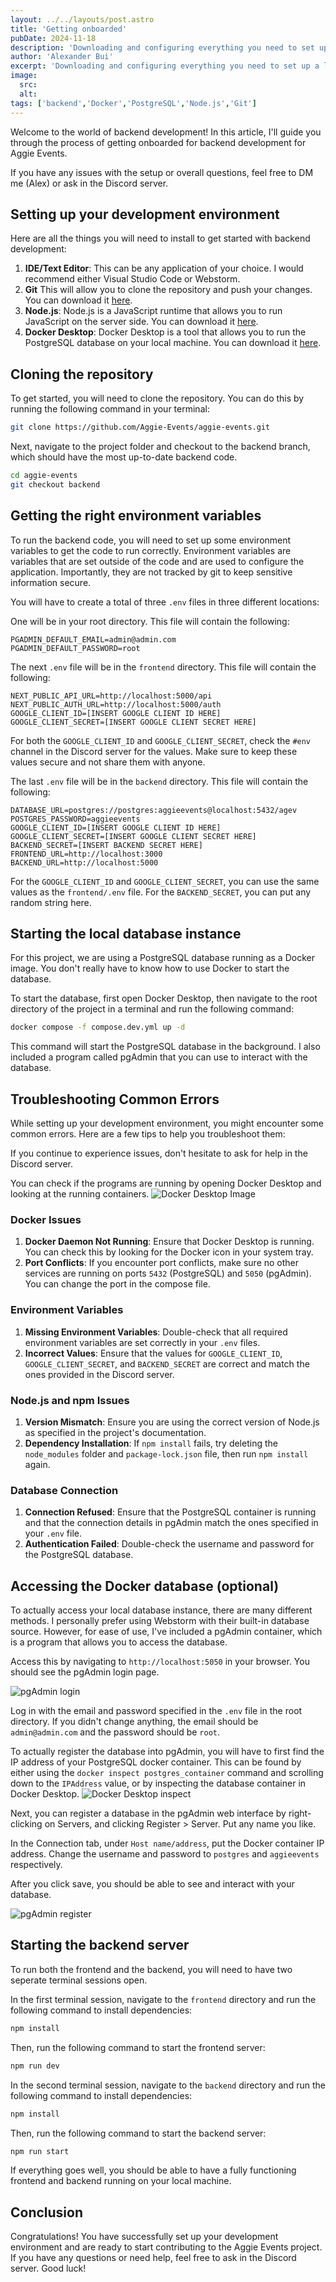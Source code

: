 ```yaml
---
layout: ../../layouts/post.astro
title: 'Getting onboarded'
pubDate: 2024-11-18
description: 'Downloading and configuring everything you need to set up a local development environment for Aggie Events'
author: 'Alexander Bui'
excerpt: 'Downloading and configuring everything you need to set up a local development environment for Aggie Events.'
image:
  src:
  alt:
tags: ['backend','Docker','PostgreSQL','Node.js','Git']
---
```


Welcome to the world of backend development! In this article, I'll guide you through the process of getting onboarded 
for backend development for Aggie Events. 

If you have any issues with the setup or overall questions, feel free to DM me (Alex) or ask in the Discord server.

## Setting up your development environment
Here are all the things you will need to install to get started with backend development:

1. **IDE/Text Editor**: This can be any application of your choice. I would recommend either Visual Studio Code or Webstorm.
2. **Git** This will allow you to clone the repository and push your changes. You can download it [here](https://git-scm.com/). 
3. **Node.js**: Node.js is a JavaScript runtime that allows you to run JavaScript on the server side. You can download it [here](https://nodejs.org/en/).
4. **Docker Desktop**: Docker Desktop is a tool that allows you to run the PostgreSQL database on your local machine. You can download it [here](https://www.docker.com/products/docker-desktop).

## Cloning the repository
To get started, you will need to clone the repository. You can do this by running the following command in your terminal:

```bash
git clone https://github.com/Aggie-Events/aggie-events.git
```

Next, navigate to the project folder and checkout to the backend branch, which should have the most up-to-date backend code.

```bash
cd aggie-events
git checkout backend
```

## Getting the right environment variables
To run the backend code, you will need to set up some environment variables to get the code to run correctly. Environment variables are variables that are set outside of the code and are used to configure the application. Importantly, they are not tracked by git to keep sensitive information secure.

You will have to create a total of three `.env` files in three different locations:

One will be in your root directory. This file will contain the following:

```dotenv
PGADMIN_DEFAULT_EMAIL=admin@admin.com
PGADMIN_DEFAULT_PASSWORD=root
```

The next `.env` file will be in the `frontend` directory. This file will contain the following:

```dotenv
NEXT_PUBLIC_API_URL=http://localhost:5000/api
NEXT_PUBLIC_AUTH_URL=http://localhost:5000/auth
GOOGLE_CLIENT_ID=[INSERT GOOGLE CLIENT ID HERE]
GOOGLE_CLIENT_SECRET=[INSERT GOOGLE CLIENT SECRET HERE]
```

For both the `GOOGLE_CLIENT_ID` and `GOOGLE_CLIENT_SECRET`, check the `#env` channel in the Discord server for the values. Make sure to keep these values secure and not share them with anyone.

The last `.env` file will be in the `backend` directory. This file will contain the following:

```dotenv
DATABASE_URL=postgres://postgres:aggieevents@localhost:5432/agev
POSTGRES_PASSWORD=aggieevents
GOOGLE_CLIENT_ID=[INSERT GOOGLE CLIENT ID HERE]
GOOGLE_CLIENT_SECRET=[INSERT GOOGLE CLIENT SECRET HERE]
BACKEND_SECRET=[INSERT BACKEND SECRET HERE]
FRONTEND_URL=http://localhost:3000
BACKEND_URL=http://localhost:5000
```
For the `GOOGLE_CLIENT_ID` and `GOOGLE_CLIENT_SECRET`, you can use the same values as the `frontend/.env` file.
For the `BACKEND_SECRET`, you can put any random string here. 

## Starting the local database instance
For this project, we are using a PostgreSQL database running as a Docker image. You don't really have to know how to use Docker to start the database. 

To start the database, first open Docker Desktop, then navigate to the root directory of the project in a terminal and run the following command:

```bash
docker compose -f compose.dev.yml up -d
```

This command will start the PostgreSQL database in the background. I also included a program called pgAdmin that you can use to interact with the database.

## Troubleshooting Common Errors

While setting up your development environment, you might encounter some common errors. Here are a few tips to help you troubleshoot them:

If you continue to experience issues, don't hesitate to ask for help in the Discord server.

You can check if the programs are running by opening Docker Desktop and looking at the running containers.
![Docker Desktop Image](/images/onboarding/docker_desktop.png)

### Docker Issues
1. **Docker Daemon Not Running**: Ensure that Docker Desktop is running. You can check this by looking for the Docker icon in your system tray.
2. **Port Conflicts**: If you encounter port conflicts, make sure no other services are running on ports `5432` (PostgreSQL) and `5050` (pgAdmin). You can change the port in the compose file.

### Environment Variables
1. **Missing Environment Variables**: Double-check that all required environment variables are set correctly in your `.env` files.
2. **Incorrect Values**: Ensure that the values for `GOOGLE_CLIENT_ID`, `GOOGLE_CLIENT_SECRET`, and `BACKEND_SECRET` are correct and match the ones provided in the Discord server.

### Node.js and npm Issues
1. **Version Mismatch**: Ensure you are using the correct version of Node.js as specified in the project's documentation.
2. **Dependency Installation**: If `npm install` fails, try deleting the `node_modules` folder and `package-lock.json` file, then run `npm install` again.

### Database Connection
1. **Connection Refused**: Ensure that the PostgreSQL container is running and that the connection details in pgAdmin match the ones specified in your `.env` file.
2. **Authentication Failed**: Double-check the username and password for the PostgreSQL database.



## Accessing the Docker database (optional)
To actually access your local database instance, there are many different methods. I personally prefer using Webstorm with their built-in database source. However, for ease of use, I've included a pgAdmin container, which is a program that allows you to access the database.

Access this by navigating to `http://localhost:5050` in your browser. You should see the pgAdmin login page.

![pgAdmin login](/images/onboarding/pgadmin.png)

Log in with the email and password specified in the `.env` file in the root directory. If you didn't change anything, the email should be `admin@admin.com` and the password should be `root`.

To actually register the database into pgAdmin, you will have to first find the IP address of your PostgreSQL docker container. This can be found by either using the `docker inspect postgres_container` command and scrolling down to the `IPAddress` value, or by inspecting the database container in Docker Desktop.
![Docker Desktop inspect](/images/onboarding/docker_inspect.png)

Next, you can register a database in the pgAdmin web interface by right-clicking on Servers, and clicking Register > Server. Put any name you like. 

In the Connection tab, under `Host name/address`, put the Docker container IP address. Change the username and password to `postgres` and `aggieevents` respectively.

After you click save, you should be able to see and interact with your database.

![pgAdmin register](/images/onboarding/final_pgadmin.png)

## Starting the backend server
To run both the frontend and the backend, you will need to have two seperate terminal sessions open.

In the first terminal session, navigate to the `frontend` directory and run the following command to install dependencies:

```bash
npm install
```

Then, run the following command to start the frontend server:

```bash
npm run dev
```

In the second terminal session, navigate to the `backend` directory and run the following command to install dependencies:

```bash
npm install
```

Then, run the following command to start the backend server:

```bash
npm run start
```

If everything goes well, you should be able to have a fully functioning frontend and backend running on your local machine.

## Conclusion
Congratulations! You have successfully set up your development environment and are ready to start contributing to the Aggie Events project. If you have any questions or need help, feel free to ask in the Discord server. Good luck!
```
